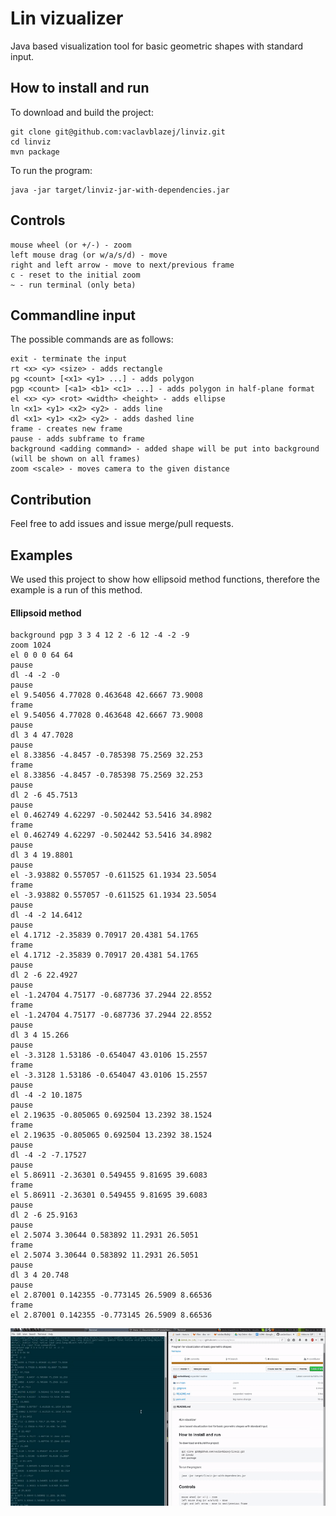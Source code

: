 # Lin vizualizer

Java based visualization tool for basic geometric shapes with standard input.

## How to install and run
To download and build the project:

    git clone git@github.com:vaclavblazej/linviz.git
    cd linviz
    mvn package

To run the program:

    java -jar target/linviz-jar-with-dependencies.jar

## Controls

    mouse wheel (or +/-) - zoom
    left mouse drag (or w/a/s/d) - move
    right and left arrow - move to next/previous frame
    c - reset to the initial zoom
    ~ - run terminal (only beta)
    

## Commandline input
The possible commands are as follows:

    exit - terminate the input
    rt <x> <y> <size> - adds rectangle
    pg <count> [<x1> <y1> ...] - adds polygon
    pgp <count> [<a1> <b1> <c1> ...] - adds polygon in half-plane format
    el <x> <y> <rot> <width> <height> - adds ellipse
    ln <x1> <y1> <x2> <y2> - adds line
    dl <x1> <y1> <x2> <y2> - adds dashed line
    frame - creates new frame
    pause - adds subframe to frame
    background <adding command> - added shape will be put into background (will be shown on all frames)
    zoom <scale> - moves camera to the given distance

## Contribution
Feel free to add issues and issue merge/pull requests.

## Examples
We used this project to show how ellipsoid method functions, therefore the example is a run of this method.

#### Ellipsoid method

    background pgp 3 3 4 12 2 -6 12 -4 -2 -9
    zoom 1024
    el 0 0 0 64 64
    pause
    dl -4 -2 -0
    pause
    el 9.54056 4.77028 0.463648 42.6667 73.9008
    frame
    el 9.54056 4.77028 0.463648 42.6667 73.9008
    pause
    dl 3 4 47.7028
    pause
    el 8.33856 -4.8457 -0.785398 75.2569 32.253
    frame
    el 8.33856 -4.8457 -0.785398 75.2569 32.253
    pause
    dl 2 -6 45.7513
    pause
    el 0.462749 4.62297 -0.502442 53.5416 34.8982
    frame
    el 0.462749 4.62297 -0.502442 53.5416 34.8982
    pause
    dl 3 4 19.8801
    pause
    el -3.93882 0.557057 -0.611525 61.1934 23.5054
    frame
    el -3.93882 0.557057 -0.611525 61.1934 23.5054
    pause
    dl -4 -2 14.6412
    pause
    el 4.1712 -2.35839 0.70917 20.4381 54.1765
    frame
    el 4.1712 -2.35839 0.70917 20.4381 54.1765
    pause
    dl 2 -6 22.4927
    pause
    el -1.24704 4.75177 -0.687736 37.2944 22.8552
    frame
    el -1.24704 4.75177 -0.687736 37.2944 22.8552
    pause
    dl 3 4 15.266
    pause
    el -3.3128 1.53186 -0.654047 43.0106 15.2557
    frame
    el -3.3128 1.53186 -0.654047 43.0106 15.2557
    pause
    dl -4 -2 10.1875
    pause
    el 2.19635 -0.805065 0.692504 13.2392 38.1524
    frame
    el 2.19635 -0.805065 0.692504 13.2392 38.1524
    pause
    dl -4 -2 -7.17527
    pause
    el 5.86911 -2.36301 0.549455 9.81695 39.6083
    frame
    el 5.86911 -2.36301 0.549455 9.81695 39.6083
    pause
    dl 2 -6 25.9163
    pause
    el 2.5074 3.30644 0.583892 11.2931 26.5051
    frame
    el 2.5074 3.30644 0.583892 11.2931 26.5051
    pause
    dl 3 4 20.748
    pause
    el 2.87001 0.142355 -0.773145 26.5909 8.66536
    frame
    el 2.87001 0.142355 -0.773145 26.5909 8.66536

![](./rdm/lin.gif?raw=true)

